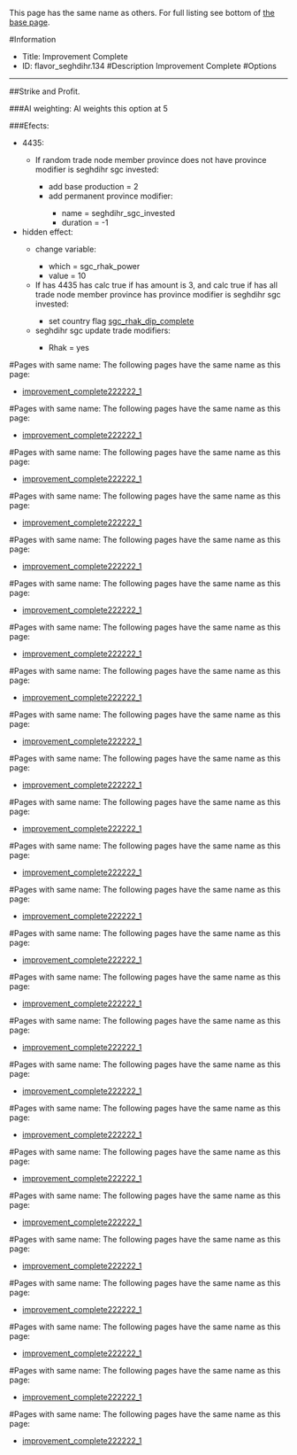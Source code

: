 This page has the same name as others. For full listing see bottom of [the base page](improvement.md).

#Information
 - Title: Improvement Complete
 - ID: flavor_seghdihr.134
#Description
Improvement Complete
#Options

___
##Strike and Profit.

###AI weighting:
AI weights this option at 5


###Efects:<ul><li>4435:</li><ul><li>If random trade node member province does not have province modifier is seghdihr sgc invested:</li><ul><li>add base production = 2</li><li>add permanent province modifier:</li><ul><li>name = seghdihr_sgc_invested</li><li>duration = -1</li></ul></ul></ul><li>hidden effect:</li><ul><li>change variable:</li><ul><li>which = sgc_rhak_power</li><li>value = 10</li></ul><li>If has 4435 has calc true if has amount is 3, and calc true if has all trade node member province has province modifier is seghdihr sgc invested:</li><ul><li>set country flag [sgc_rhak_dip_complete](../flags/sgc_rhak_dip_complete.md)</li></ul><li>seghdihr sgc update trade modifiers:</li><ul><li>Rhak = yes</li></ul></ul></ul>


#Pages with same name:
The following pages have the same name as this page:
 - [improvement_complete222222_1](improvement_complete222222_1.md)


#Pages with same name:
The following pages have the same name as this page:
 - [improvement_complete222222_1](improvement_complete222222_1.md)


#Pages with same name:
The following pages have the same name as this page:
 - [improvement_complete222222_1](improvement_complete222222_1.md)


#Pages with same name:
The following pages have the same name as this page:
 - [improvement_complete222222_1](improvement_complete222222_1.md)


#Pages with same name:
The following pages have the same name as this page:
 - [improvement_complete222222_1](improvement_complete222222_1.md)


#Pages with same name:
The following pages have the same name as this page:
 - [improvement_complete222222_1](improvement_complete222222_1.md)


#Pages with same name:
The following pages have the same name as this page:
 - [improvement_complete222222_1](improvement_complete222222_1.md)


#Pages with same name:
The following pages have the same name as this page:
 - [improvement_complete222222_1](improvement_complete222222_1.md)


#Pages with same name:
The following pages have the same name as this page:
 - [improvement_complete222222_1](improvement_complete222222_1.md)


#Pages with same name:
The following pages have the same name as this page:
 - [improvement_complete222222_1](improvement_complete222222_1.md)


#Pages with same name:
The following pages have the same name as this page:
 - [improvement_complete222222_1](improvement_complete222222_1.md)


#Pages with same name:
The following pages have the same name as this page:
 - [improvement_complete222222_1](improvement_complete222222_1.md)


#Pages with same name:
The following pages have the same name as this page:
 - [improvement_complete222222_1](improvement_complete222222_1.md)


#Pages with same name:
The following pages have the same name as this page:
 - [improvement_complete222222_1](improvement_complete222222_1.md)


#Pages with same name:
The following pages have the same name as this page:
 - [improvement_complete222222_1](improvement_complete222222_1.md)


#Pages with same name:
The following pages have the same name as this page:
 - [improvement_complete222222_1](improvement_complete222222_1.md)


#Pages with same name:
The following pages have the same name as this page:
 - [improvement_complete222222_1](improvement_complete222222_1.md)


#Pages with same name:
The following pages have the same name as this page:
 - [improvement_complete222222_1](improvement_complete222222_1.md)


#Pages with same name:
The following pages have the same name as this page:
 - [improvement_complete222222_1](improvement_complete222222_1.md)


#Pages with same name:
The following pages have the same name as this page:
 - [improvement_complete222222_1](improvement_complete222222_1.md)


#Pages with same name:
The following pages have the same name as this page:
 - [improvement_complete222222_1](improvement_complete222222_1.md)


#Pages with same name:
The following pages have the same name as this page:
 - [improvement_complete222222_1](improvement_complete222222_1.md)


#Pages with same name:
The following pages have the same name as this page:
 - [improvement_complete222222_1](improvement_complete222222_1.md)


#Pages with same name:
The following pages have the same name as this page:
 - [improvement_complete222222_1](improvement_complete222222_1.md)


#Pages with same name:
The following pages have the same name as this page:
 - [improvement_complete222222_1](improvement_complete222222_1.md)
